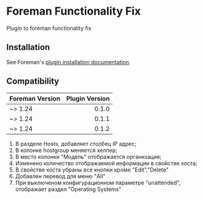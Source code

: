 # Foreman Functionality Fix

Plugin to foreman functionality fix

## Installation

See Foreman's [plugin installation documentation](https://theforeman.org/plugins/#2.Installation).

## Compatibility

| Foreman Version | Plugin Version |
| --------------- | -------------: |
| ~> 1.24         |          0.1.0 |
| ~> 1.24         |          0.1.1 |
| ~> 1.24         |          0.1.2 |


1. В разделе Hosts, добавляет столбец IP адрес;
2. В колонке hostgroup меняется хелпер;
3. В место колонки "Модель" отображается организация;
4. Изменено количество отображаемой информации в свойстве хоста;
5. В свойстве хоста убраны все кнопки кроме "Edit","Delete"
6. Добавлен перевод для меню "All"
7. При выключеном конфигурационном параметре "unattended", отображает раздел "Operating Systems"
